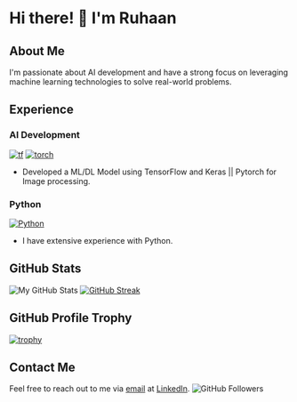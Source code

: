 # Hi there! 👋 I'm **Ruhaan**

## About Me
I'm passionate about AI development and have a strong focus on leveraging machine learning technologies to solve real-world problems.

## Experience

### AI Development
[![tf](https://img.shields.io/badge/AI_Development-TensorFlow_&_Keras-blueviolet?style=for-the-badge&logo=tensorflow)](https://www.tensorflow.org/)
[![torch](https://img.shields.io/badge/AI_Development-PyTorch-blueviolet?style=for-the-badge&logo=pytorch)](https://pytorch.org/)

- Developed a ML/DL Model using TensorFlow and Keras || Pytorch for Image processing.

### Python
[![Python](https://img.shields.io/badge/Python-Programming-yellow?style=for-the-badge&logo=python)](https://www.python.org/)
- I have extensive experience with Python.

## GitHub Stats
![My GitHub Stats](https://github-readme-stats.vercel.app/api/top-langs/?username=Ruhaan838&layout=compact) 
[![GitHub Streak](http://github-readme-streak-stats.herokuapp.com?user=Ruhaan838&theme=radical)](https://git.io/streak-stats)

## GitHub Profile Trophy
[![trophy](https://github-profile-trophy.vercel.app/?username=Ruhaan838&theme=radical)](https://github.com/ryo-ma/github-profile-trophy)

## Contact Me
Feel free to reach out to me via [email](raiyandalal8@gmail.com) at
 [LinkedIn](https://www.linkedin.com/in/mo-ruhaan-dalal-a93a20292/).
![GitHub Followers](https://img.shields.io/github/followers/Ruhaan838?style=social)
